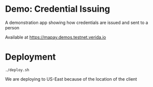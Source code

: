 # Demo: Credential Issuing

A demonstration app showing how credentials are issued and sent to a person

Available at https://mapay.demos.testnet.verida.io

# Deployment

```
./deploy.sh
```

We are deploying to US-East because of the location of the client
